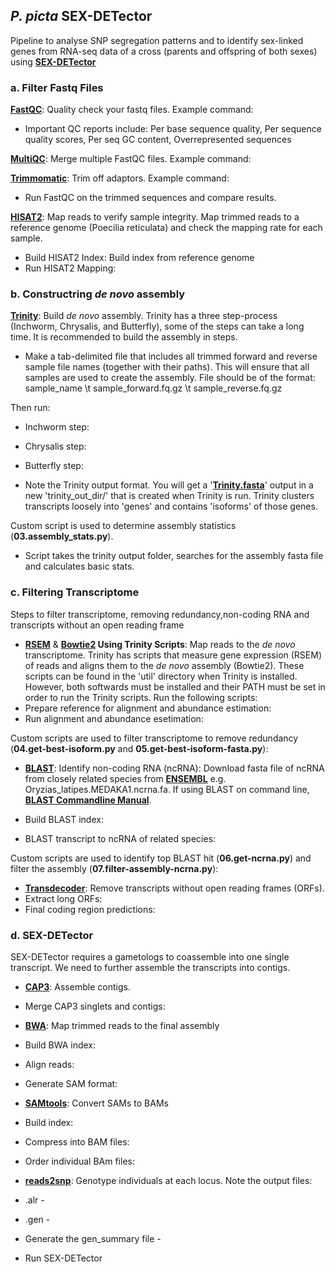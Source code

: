 ## _P. picta_ SEX-DETector

Pipeline to analyse SNP segregation patterns and to identify sex-linked genes from RNA-seq data of a cross (parents and offspring of both sexes) using **[SEX-DETector](https://gitlab.in2p3.fr/sex-det-family/sex-detector/-/tree/master/)**

### a. Filter Fastq Files
**[FastQC](https://www.bioinformatics.babraham.ac.uk/projects/fastqc/)**: Quality check your fastq files. Example command:

* Important QC reports include: Per base sequence quality, Per sequence quality scores, Per seq GC content, Overrepresented sequences

**[MultiQC](https://multiqc.info/)**: Merge multiple FastQC files. Example command:

**[Trimmomatic](http://www.usadellab.org/cms/?page=trimmomatic)**: Trim off adaptors. Example command:

* Run FastQC on the trimmed sequences and compare results.

**[HISAT2](https://daehwankimlab.github.io/hisat2/)**: Map reads to verify sample integrity. Map trimmed reads to a reference genome (Poecilia reticulata) and check the mapping rate for each sample. 

* Build HISAT2 Index: Build index from reference genome
* Run HISAT2 Mapping:


### b. Constructring _de novo_ assembly

**[Trinity](https://github.com/trinityrnaseq/trinityrnaseq/wiki)**: Build _de novo_ assembly. Trinity has a three step-process (Inchworm, Chrysalis, and Butterfly), some of the steps can take a long time. It is recommended to build the assembly in steps.

* Make a tab-delimited file that includes all trimmed forward and reverse sample file names (together with their paths). This will ensure that all samples are used to create the assembly. File should be of the format: 
sample_name \t sample_forward.fq.gz \t sample_reverse.fq.gz 

Then run:
*  Inchworm step:
*  Chrysalis step:
*  Butterfly step:

* Note the Trinity output format. You will get a '**[Trinity.fasta](https://github.com/trinityrnaseq/trinityrnaseq/wiki/Output-of-Trinity-Assembly)**' output in a new 'trinity_out_dir/' that is created when Trinity is run. Trinity clusters transcripts loosely into 'genes' and contains 'isoforms' of those genes.

Custom script is used to determine assembly statistics (**03.assembly_stats.py**).
* Script takes the trinity output folder, searches for the assembly fasta file and calculates basic stats.



### c. Filtering Transcriptome 
Steps to filter transcriptome, removing redundancy,non-coding RNA and transcripts without an open reading frame

* **[RSEM](https://deweylab.github.io/RSEM/)** & **[Bowtie2](http://bowtie-bio.sourceforge.net/bowtie2/index.shtml) Using Trinity Scripts**: Map reads to the _de novo_ transcriptome. 
Trinity has scripts that measure gene expression (RSEM) of reads and aligns them to the _de novo_ assembly (Bowtie2). These scripts can be found in the 'util' directory when Trinity is installed. However, both softwards must be installed and their PATH must be set in order to run the Trinity scripts. Run the following scripts:
* Prepare reference for alignment and abundance estimation:
* Run alignment and abundance esetimation:

Custom scripts are used to filter transcriptome to remove redundancy (**04.get-best-isoform.py** and **05.get-best-isoform-fasta.py**):

* **[BLAST](https://blast.ncbi.nlm.nih.gov/Blast.cgi)**: Identify non-coding RNA (ncRNA): Download fasta file of ncRNA from closely related species from **[ENSEMBL](http://uswest.ensembl.org/index.html)** e.g. Oryzias_latipes.MEDAKA1.ncrna.fa. If using BLAST on command line, **[BLAST Commandline Manual](https://www.ncbi.nlm.nih.gov/books/NBK279690/)**.

* Build BLAST index:
* BLAST transcript to ncRNA of related species:

Custom scripts are used to identify top BLAST hit (**06.get-ncrna.py**) and filter the assembly (**07.filter-assembly-ncrna.py**):

* **[Transdecoder](https://github.com/TransDecoder/TransDecoder/wiki)**: Remove transcripts without open reading frames (ORFs).
* Extract long ORFs:
* Final coding region predictions:


### d. SEX-DETector
SEX-DETector requires a gametologs to coassemble into one single transcript. We need to further assemble the transcripts into contigs.

* **[CAP3](http://seq.cs.iastate.edu/cap3.html)**: Assemble contigs.
* Merge CAP3 singlets and contigs:

* **[BWA](http://bio-bwa.sourceforge.net/)**: Map trimmed reads to the final assembly
* Build BWA index:
* Align reads:
* Generate SAM format:

* **[SAMtools](http://www.htslib.org/doc/samtools.html)**: Convert SAMs to BAMs
* Build index:
* Compress into BAM files:
* Order individual BAm files:

* **[reads2snp](https://kimura.univ-montp2.fr/PopPhyl/index.php?section=tools)**: Genotype individuals at each locus. Note the output files:
* .alr - 
* .gen -
* Generate the gen_summary file -
* Run SEX-DETector

